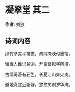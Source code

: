 # 凝翠堂  其二

**作者**: 刘攽

## 诗词内容

绿竹参差平拂檐，疏阴掩映似重帘。

留径人谁识蒋诩，开窗吾拟学陶潜。

古墙莓苔有石色，长夏江山如火炎。

避地真宜近幽僻，悠悠笑谢岁华淹。

